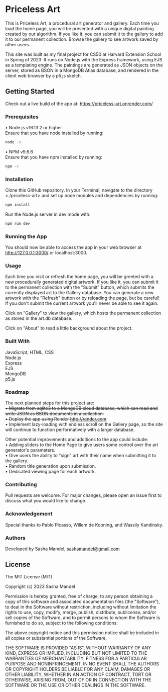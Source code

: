 # Priceless Art
This is Priceless Art, a procedural art generator and gallery. Each time you load the home page, you will be presented with a unique digital painting created by our algorithm. If you like it, you can submit it to the gallery to add it to our permanent collection. Browse the gallery to see artwork saved by other users.

This site was built as my final project for CS50 at Harvard Extension School in Spring of 2023. It runs on Node.js with the Express framework, using EJS as a templating engine. The paintings are generated as JSON objects on the server, stored as BSON in a MongoDB Atlas database, and rendered in the client web browser by a p5.js sketch.

## Getting Started

Check out a live build of the app at: https://priceless-art.onrender.com/

### Prerequisites
• Node.js v16.13.2 or higher \
Ensure that you have node installed by running:
```bash
node -v
```

• NPM v9.6.6 \
Ensure that you have npm installed by running:
```bash
npm -v
```
### Installation
Clone this GitHub repository. In your Terminal, navigate to the directory <./priceless-art> and set up node modules and dependencies by running:
```bash
npm install
```

Run the Node.js server in dev mode with:
```bash
npm run dev
```

### Running the App
You should now be able to access the app in your web browser at http://127.0.0.1:3000/ or localhost:3000.

### Usage
Each time you visit or refresh the home page, you will be greeted with a new procedurally generated digital artwork. If you like it, you can submit it to the permanent collection with the "Submit" button, which submits the currently displayed art to the Gallery database. You can generate a new artwork with the "Refresh" button or by reloading the page, but be careful! If you don't submit the current artwork you'll never be able to see it again.

Click on "Gallery" to view the gallery, which hosts the permanent collection as stored in the art.db database.

Click on "About" to read a little background about the project.

### Built With
JavaScript, HTML, CSS \
Node.js \
Express \
EJS \
MongoDB \
p5.js 

### Roadmap
The next planned steps for this project are: \
~~• Migrate from sqlite3 to a MongoDB cloud database, which can read and write JSON as BSON documents in a collection.~~ \
~~• Deploy the app using Render http://render.com~~ \
• Implement lazy-loading with endless scroll on the Gallery page, so the site will continue to function performatively with a larger database.

Other potential improvements and additions to the app could include: \
• Adding sliders to the Home Page to give users some control over the art generator's parameters. \
• Give users the ability to "sign" art with their name when submitting it to the gallery. \
• Random title generation upon submission. \
• Dedicated viewing page for each artwork.

### Contributing
Pull requests are welcome. For major changes, please open an issue first
to discuss what you would like to change.

### Acknowledgement
Special thanks to Pablo Picasso, Willem de Kooning, and Wassily Kandinsky.

### Authors
Developed by Sasha Mandel, sashamandel@gmail.com

## License
The MIT License (MIT)

Copyright (c) 2023 Sasha Mandel

Permission is hereby granted, free of charge, to any person obtaining a copy of this software and associated documentation files (the "Software"), to deal in the Software without restriction, including without limitation the rights to use, copy, modify, merge, publish, distribute, sublicense, and/or sell copies of the Software, and to permit persons to whom the Software is furnished to do so, subject to the following conditions:

The above copyright notice and this permission notice shall be included in all copies or substantial portions of the Software.

THE SOFTWARE IS PROVIDED "AS IS", WITHOUT WARRANTY OF ANY KIND, EXPRESS OR IMPLIED, INCLUDING BUT NOT LIMITED TO THE WARRANTIES OF MERCHANTABILITY, FITNESS FOR A PARTICULAR PURPOSE AND NONINFRINGEMENT. IN NO EVENT SHALL THE AUTHORS OR COPYRIGHT HOLDERS BE LIABLE FOR ANY CLAIM, DAMAGES OR OTHER LIABILITY, WHETHER IN AN ACTION OF CONTRACT, TORT OR OTHERWISE, ARISING FROM, OUT OF OR IN CONNECTION WITH THE SOFTWARE OR THE USE OR OTHER DEALINGS IN THE SOFTWARE.